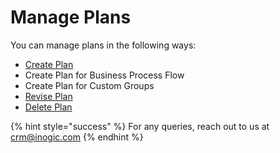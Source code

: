 # Manage Plans

You can manage plans in the following ways:

* [Create Plan](https://docs.inogic.com/business-process-checklist/features/manage-plans/create-plans)
* Create Plan for Business Process Flow
* Create Plan for Custom Groups
* [Revise Plan](https://docs.inogic.com/business-process-checklist/features/manage-plans/revise-plan)
* [Delete Plan](https://docs.inogic.com/business-process-checklist/features/manage-plans/delete-plan)

{% hint style="success" %}
For any queries, reach out to us at [crm@inogic.com](mailto:crm@inogic.com)
{% endhint %}
